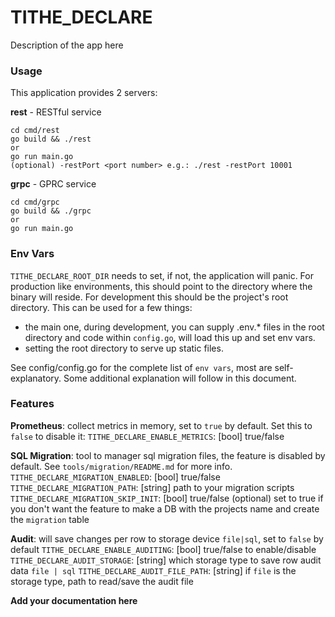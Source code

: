 # TITHE_DECLARE

Description of the app here

### Usage

This application provides 2 servers:

**rest** - RESTful service

```
cd cmd/rest
go build && ./rest
or
go run main.go
(optional) -restPort <port number> e.g.: ./rest -restPort 10001
```

**grpc** - GPRC service

```
cd cmd/grpc
go build && ./grpc
or
go run main.go
```

### Env Vars

`TITHE_DECLARE_ROOT_DIR` needs to set, if not, the application will panic. For production like environments, this should point to the directory where the binary will reside. For development this should be the project's root directory. This can be used for a few things:

- the main one, during development, you can supply .env.\* files in the root directory and code within `config.go`, will load this up and set env vars.
- setting the root directory to serve up static files.

See config/config.go for the complete list of `env vars`, most are self-explanatory. Some additional explanation will follow in this document.

### Features

**Prometheus**: collect metrics in memory, set to `true` by default. Set this to `false` to disable it:
`TITHE_DECLARE_ENABLE_METRICS`: [bool] true/false

**SQL Migration**: tool to manager sql migration files, the feature is disabled by default. See `tools/migration/README.md` for more info.
`TITHE_DECLARE_MIGRATION_ENABLED`: [bool] true/false
`TITHE_DECLARE_MIGRATION_PATH`: [string] path to your migration scripts
`TITHE_DECLARE_MIGRATION_SKIP_INIT`: [bool] true/false (optional) set to true if you don't want the feature to make a DB with the projects name and create the `migration` table

**Audit**: will save changes per row to storage device `file|sql`, set to `false` by default
`TITHE_DECLARE_ENABLE_AUDITING`: [bool] true/false to enable/disable
`TITHE_DECLARE_AUDIT_STORAGE`: [string] which storage type to save row audit data `file | sql`
`TITHE_DECLARE_AUDIT_FILE_PATH`: [string] if `file` is the storage type, path to read/save the audit file

**Add your documentation here**
